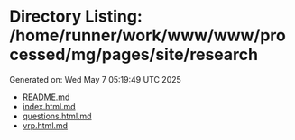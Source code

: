 # Directory Listing: /home/runner/work/www/www/processed/mg/pages/site/research
Generated on: Wed May  7 05:19:49 UTC 2025

- [README.md](README.md)
- [index.html.md](index.html.md)
- [questions.html.md](questions.html.md)
- [vrp.html.md](vrp.html.md)
